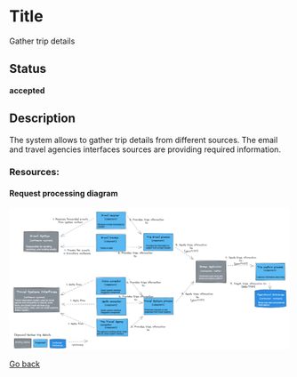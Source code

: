 # Title

Gather trip details

## Status

**accepted**

## Description

The system allows to gather trip details from different sources. The email and travel agencies interfaces sources are providing required information.  


### Resources:

#### Request processing diagram

![Dynamic diagram](https://github.com/ExtravaganzaTeam/KATAS-2023/blob/main/current/requirements/functional/REQ_002_gather_trip_details.png "a title")  


[Go back](../README.md)
